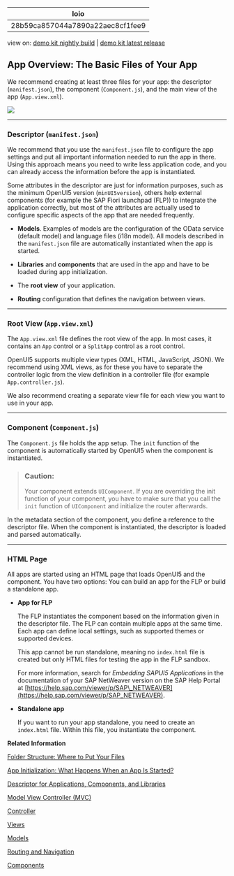 <!-- loio28b59ca857044a7890a22aec8cf1fee9 -->

| loio |
| -----|
| 28b59ca857044a7890a22aec8cf1fee9 |

<div id="loio">

view on: [demo kit nightly build](https://openui5nightly.hana.ondemand.com/#/topic/28b59ca857044a7890a22aec8cf1fee9) | [demo kit latest release](https://openui5.hana.ondemand.com/#/topic/28b59ca857044a7890a22aec8cf1fee9)</div>

## App Overview: The Basic Files of Your App

We recommend creating at least three files for your app: the descriptor \(`manifest.json`\), the component \(`Component.js`\), and the main view of the app \(`App.view.xml`\).

 ![](loioeeae30fe7983476a9777e809a8820147_LowRes.png) 

***

### Descriptor \(`manifest.json`\)

We recommend that you use the `manifest.json` file to configure the app settings and put all important information needed to run the app in there. Using this approach means you need to write less application code, and you can already access the information before the app is instantiated.

Some attributes in the descriptor are just for information purposes, such as the minimum OpenUI5 version \(`minUI5version`\), others help external components \(for example the SAP Fiori launchpad \(FLP\)\) to integrate the application correctly, but most of the attributes are actually used to configure specific aspects of the app that are needed frequently.

-   **Models**. Examples of models are the configuration of the OData service \(default model\) and language files \(i18n model\). All models described in the `manifest.json` file are automatically instantiated when the app is started.

-   **Libraries** and **components** that are used in the app and have to be loaded during app initialization.

-   The **root view** of your application.

-   **Routing** configuration that defines the navigation between views.


***

### Root View \(`App.view.xml`\)

The `App.view.xml` file defines the root view of the app. In most cases, it contains an `App` control or a `SplitApp` control as a root control.

OpenUI5 supports multiple view types \(XML, HTML, JavaScript, JSON\). We recommend using XML views, as for these you have to separate the controller logic from the view definition in a controller file \(for example `App.controller.js`\).

We also recommend creating a separate view file for each view you want to use in your app.

***

### Component \(`Component.js`\)

The `Component.js` file holds the app setup. The `init` function of the component is automatically started by OpenUI5 when the component is instantiated.

> ### Caution:  
> Your component extends `UIComponent`. If you are overriding the init function of your component, you have to make sure that you call the `init` function of `UIComponent` and initialize the router afterwards.

In the metadata section of the component, you define a reference to the descriptor file. When the component is instantiated, the descriptor is loaded and parsed automatically.

***

### HTML Page

All apps are started using an HTML page that loads OpenUI5 and the component. You have two options: You can build an app for the FLP or build a standalone app.

-   **App for FLP**

    The FLP instantiates the component based on the information given in the descriptor file. The FLP can contain multiple apps at the same time. Each app can define local settings, such as supported themes or supported devices.

    This app cannot be run standalone, meaning no `index.html` file is created but only HTML files for testing the app in the FLP sandbox.

    For more information, search for *Embedding SAPUI5 Applications* in the documentation of your SAP NetWeaver version on the SAP Help Portal at [https://help.sap.com/viewer/p/SAP\_NETWEAVER](https://help.sap.com/viewer/p/SAP_NETWEAVER).

-   **Standalone app**

    If you want to run your app standalone, you need to create an `index.html` file. Within this file, you instantiate the component.


**Related Information**  


[Folder Structure: Where to Put Your Files](Folder_Structure_Where_to_Put_Your_Files_003f755.md)

[App Initialization: What Happens When an App Is Started?](App_Initialization_What_Happens_When_an_App_Is_Started_d2f5869.md)

[Descriptor for Applications, Components, and Libraries](Descriptor_for_Applications,_Components,_and_Libraries_be0cf40.md)

[Model View Controller \(MVC\)](Model_View_Controller_(MVC)_91f2334.md)

[Controller](Controller_121b8e6.md)

[Views](Views_91f27e3.md)

[Models](Models_e1b6259.md)

[Routing and Navigation](Routing_and_Navigation_3d18f20.md)

[Components](Components_958ead5.md)

